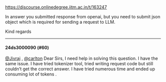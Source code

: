 https://discourse.onlinedegree.iitm.ac.in/t/163247

In answer you submitted response from openai, but you need to submit json object which is required for sending a request to LLM.</p>
<p>Kind regards</p><hr>

<h4>24ds3000090 (#60)</h4>
<p><a class="mention" href="/u/jivraj">@Jivraj</a> , <a class="mention" href="/u/carlton">@carlton</a>  Dear Sirs, I need help in solving this question. I have the same issue. I have tried tokenizer tool, tried writing request code but still couldn’t get the correct answer. I have tried numerous time and ended up consuming lot of tokens .